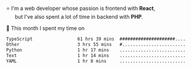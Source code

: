 ⭐ I'm a web developer whose passion is frontend with <b>React</b>,<br/>
&nbsp; &nbsp; &nbsp; but I've also spent a lot of time in backend with <b>PHP</b>.

📅 This month I spent my time on

<!--START_SECTION:waka-->

```txt
TypeScript                 61 hrs 39 mins  #####################....   83.22 %
Other                      3 hrs 55 mins   #........................   05.30 %
Python                     1 hr 17 mins    .........................   01.73 %
Text                       1 hr 14 mins    .........................   01.67 %
YAML                       1 hr 8 mins     .........................   01.55 %
```

<!--END_SECTION:waka-->
